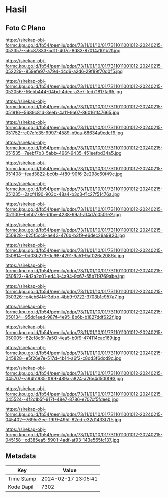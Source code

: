 # Hasil

## Foto C Plano

https://sirekap-obj-formc.kpu.go.id/fb54/pemilu/pdpr/73/11/01/10/01/7311011001012-20240215-052357--56c87833-5d1f-407c-8d83-87014a101b2f.jpg

https://sirekap-obj-formc.kpu.go.id/fb54/pemilu/pdpr/73/11/01/10/01/7311011001012-20240215-052229--859efe97-a794-44d6-a2d6-29f89f70d0f5.jpg

https://sirekap-obj-formc.kpu.go.id/fb54/pemilu/pdpr/73/11/01/10/01/7311011001012-20240215-052056--f6ebb444-04bd-4dec-a3e7-fed71817fa65.jpg

https://sirekap-obj-formc.kpu.go.id/fb54/pemilu/pdpr/73/11/01/10/01/7311011001012-20240215-051916--5689c81d-3eeb-4a11-9a07-860161f47665.jpg

https://sirekap-obj-formc.kpu.go.id/fb54/pemilu/pdpr/73/11/01/10/01/7311011001012-20240215-051752--c07efc35-9997-4589-b9ca-68634a9edef9.jpg

https://sirekap-obj-formc.kpu.go.id/fb54/pemilu/pdpr/73/11/01/10/01/7311011001012-20240215-051535--7eebf7b3-5abb-496f-9435-451eefbd34a5.jpg

https://sirekap-obj-formc.kpu.go.id/fb54/pemilu/pdpr/73/11/01/10/01/7311011001012-20240215-051408--fead3822-bc0b-4f80-90f6-2e298c60f49c.jpg

https://sirekap-obj-formc.kpu.go.id/fb54/pemilu/pdpr/73/11/01/10/01/7311011001012-20240215-051235--2acf4190-903c-48a4-b3c3-f1c27f51476a.jpg

https://sirekap-obj-formc.kpu.go.id/fb54/pemilu/pdpr/73/11/01/10/01/7311011001012-20240215-051100--beb0778e-b1be-4238-99af-a14d7c0501e2.jpg

https://sirekap-obj-formc.kpu.go.id/fb54/pemilu/pdpr/73/11/01/10/01/7311011001012-20240215-050928--b25f5cc9-ae43-476b-b3f9-e6dec29a9920.jpg

https://sirekap-obj-formc.kpu.go.id/fb54/pemilu/pdpr/73/11/01/10/01/7311011001012-20240215-050814--0d03b273-0c98-4291-9a51-9af026c2086d.jpg

https://sirekap-obj-formc.kpu.go.id/fb54/pemilu/pdpr/73/11/01/10/01/7311011001012-20240215-050523--9d2a2c01-ed43-4a94-9c67-55b7f9769abe.jpg

https://sirekap-obj-formc.kpu.go.id/fb54/pemilu/pdpr/73/11/01/10/01/7311011001012-20240215-050326--e4cb64f4-3dbb-4bb9-9722-3703b1c957a7.jpg

https://sirekap-obj-formc.kpu.go.id/fb54/pemilu/pdpr/73/11/01/10/01/7311011001012-20240215-050134--95dd1eed-987f-4e95-8b6b-b1827ddf622f.jpg

https://sirekap-obj-formc.kpu.go.id/fb54/pemilu/pdpr/73/11/01/10/01/7311011001012-20240215-050005--62cf8c6f-7a50-4ea5-b0f9-474114cac169.jpg

https://sirekap-obj-formc.kpu.go.id/fb54/pemilu/pdpr/73/11/01/10/01/7311011001012-20240215-045828--e5f26e7e-517d-4b14-a6f2-c8dd3f6dcd9c.jpg

https://sirekap-obj-formc.kpu.go.id/fb54/pemilu/pdpr/73/11/01/10/01/7311011001012-20240215-045707--a94b1935-ff99-489a-a824-a26e4d500f93.jpg

https://sirekap-obj-formc.kpu.go.id/fb54/pemilu/pdpr/73/11/01/10/01/7311011001012-20240215-045524--4f2c1b5f-917f-48e7-8786-e707cf5fdeeb.jpg

https://sirekap-obj-formc.kpu.go.id/fb54/pemilu/pdpr/73/11/01/10/01/7311011001012-20240215-045402--7695e2ee-19f9-495f-82ed-e32d1433f7f5.jpg

https://sirekap-obj-formc.kpu.go.id/fb54/pemilu/pdpr/73/11/01/10/01/7311011001012-20240215-045158--cd385ea5-5901-4adf-af93-143e565fc137.jpg


## Metadata

| Key        | Value               |
| ---------- | ------------------- |
| Time Stamp | 2024-02-17 13:05:41 |
| Kode Dapil | 7302                |



